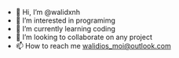 - 👋 Hi, I’m @walidxnh
- 👀 I’m interested in programimg
- 🌱 I’m currently learning coding 
- 💞️ I’m looking to collaborate on any project
- 📫 How to reach me walidios_moi@outlook.com

<!---
walidxnh/walidxnh is a ✨ special ✨ repository because its `README.md` (this file) appears on your GitHub profile.
You can click the Preview link to take a look at your changes.
--->
